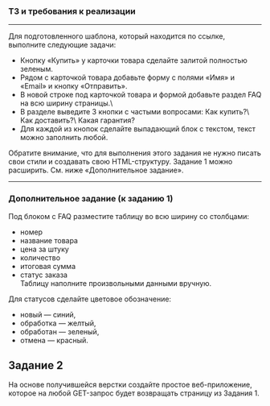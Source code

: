 ### ТЗ и требования к реализации
***

Для подготовленного шаблона, который находится по ссылке, выполните следующие задачи:
- Кнопку «Купить» у карточки товара сделайте залитой полностью зеленым.
- Рядом с карточкой товара добавьте форму с полями «Имя» и «Email» и кнопку «Отправить».
- В новой строке под карточкой товара и формой добавьте раздел FAQ на всю ширину страницы.\
- В разделе выведите 3 кнопки с частыми вопросами: Как купить?\ Как доставить?\ Какая гарантия?
- Для каждой из кнопок сделайте выпадающий блок с текстом, текст можно заполнить любой.

Обратите внимание, что для выполнения этого задания не нужно писать свои стили и создавать свою HTML-структуру.
Задание 1 можно расширить. См. ниже «Дополнительное задание».

***

### Дополнительное задание (к заданию 1)
Под блоком с FAQ разместите таблицу во всю ширину со столбцами: 
- номер 
- название товара 
- цена за штуку
- количество
- итоговая сумма
- статус заказа\
Таблицу наполните произвольными данными вручную.

Для статусов сделайте цветовое обозначение:

* новый — синий,
* обработка — желтый,
* обработан — зеленый,
* отмена — красный.

## Задание 2
На основе получившейся верстки создайте простое веб-приложение, которое на любой GET-запрос будет возвращать страницу из Задания 1.


